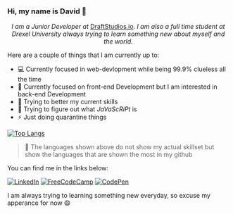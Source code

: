 ### Hi, my name is David  👋 

<p align="center">
 <em>I am a Junior Developer at</em> <a href="https://draftstudios.io/" target="_blank">DraftStudios.io</a>. <em>I am also a full time student at Drexel University </span> always trying to learn something new about myself and the world.</em>
</p>

Here are a couple of things that I am currently up to: 
 - :computer: Currently focused in web-devlopment while being 99.9% clueless all the time
 - :art: Currently focused on front-end Development but I am interested in back-end Development
 - 🌱 Trying to better my current skills
 - :thinking: Trying to figure out what _JaVaScRiPt_ is
 - ⚡ Just doing quarantine things
 
 

[![Top Langs](https://github-readme-stats.vercel.app/api/top-langs/?username=davidcastel&layout=compact&hide=vue&theme=prussian)](https://github.com/davidcastel/)

> 🚨 The languages shown above do not show my actual skillset but show the languages that are shown the most in my github


You can find me in the links below:
<p>
 <a href="https://www.linkedin.com/in/davidcastel"><img src="https://img.shields.io/badge/LinkedIn-_.svg?style=for-the-badge&logo=linkedin&color=blue" alt="LinkedIn"></a>
 <a href="https://www.freecodecamp.org/davidcastel"><img src="https://img.shields.io/badge/FreeCodeCamp-_.svg?style=for-the-badge&logo=FreeCodeCamp&color=black" alt="FreeCodeCamp"></a>
 <a href="https://codepen.io/davidcastel"><img src="https://img.shields.io/badge/CodePen-_.svg?style=for-the-badge&logo=CodePen&color=grey" alt="CodePen"></a>
</p>


I am always trying to learning something new everyday, so excuse my apperance for now :smile:


<!--
Sources:

Github Readme Status:
https://github.com/anuraghazra/github-readme-stats/

Github Badge:
https://shields.io/
-->
